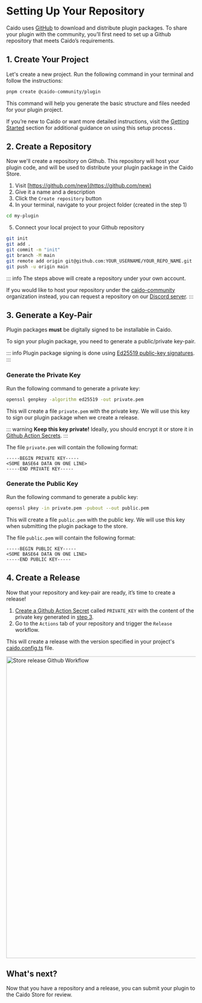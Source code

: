 # Setting Up Your Repository

Caido uses [GitHub](https://github.com) to download and distribute plugin packages. To share your plugin with the community, you’ll first need to set up a Github repository that meets Caido’s requirements.

## 1. Create Your Project

Let's create a new project. Run the following command in your terminal and follow the instructions:

```bash
pnpm create @caido-community/plugin
```

This command will help you generate the basic structure and files needed for your plugin project.

If you’re new to Caido or want more detailed instructions, visit the [Getting Started](/guides/) section for additional guidance on using this setup process .

## 2. Create a Repository

Now we'll create a repository on Github. This repository will host your plugin code, and will be used to distribute your plugin package in the Caido Store.

1. Visit [https://github.com/new](https://github.com/new)
2. Give it a name and a description
3. Click the `Create repository` button
4. In your terminal, navigate to your project folder (created in the step 1)

  ```bash
  cd my-plugin
  ```

5. Connect your local project to your Github repository

  ```bash
  git init
  git add .
  git commit -m "init"
  git branch -M main
  git remote add origin git@github.com:YOUR_USERNAME/YOUR_REPO_NAME.git
  git push -u origin main
  ```

::: info
The steps above will create a repository under your own account.

If you would like to host your repository under the [caido-community](https://github.com/caido-community) organization instead, you can request a repository on our [Discord server](https://links.caido.io/www-discord).
:::

## 3. Generate a Key-Pair

Plugin packages **must** be digitally signed to be installable in Caido.

To sign your plugin package, you need to generate a public/private key-pair.

::: info
  Plugin package signing is done using [Ed25519 public-key signatures](https://cendyne.dev/posts/2022-03-06-ed25519-signatures.html).
:::

### Generate the Private Key

Run the following command to generate a private key:

```bash
openssl genpkey -algorithm ed25519 -out private.pem
```

This will create a file `private.pem` with the private key. We will use this key to sign our plugin package when we create a release.

::: warning
**Keep this key private!** Ideally, you should encrypt it or store it in [Github Action Secrets](https://docs.github.com/en/actions/security-for-github-actions/security-guides/using-secrets-in-github-actions).
:::

The file `private.pem` will contain the following format:

```text
-----BEGIN PRIVATE KEY-----
<SOME BASE64 DATA ON ONE LINE>
-----END PRIVATE KEY-----
```

### Generate the Public Key

Run the following command to generate a public key:

```bash
openssl pkey -in private.pem -pubout --out public.pem
```

This will create a file `public.pem` with the public key. We will use this key when submitting the plugin package to the store.

The file `public.pem` will contain the following format:

```text
-----BEGIN PUBLIC KEY-----
<SOME BASE64 DATA ON ONE LINE>
-----END PUBLIC KEY-----
```

## 4. Create a Release

Now that your repository and key-pair are ready, it’s time to create a release!

1. [Create a Github Action Secret](https://docs.github.com/en/actions/security-for-github-actions/security-guides/using-secrets-in-github-actions#creating-secrets-for-a-repository) called `PRIVATE_KEY` with the content of the private key generated in [step 3](#3-generate-a-key-pair).
1. Go to the `Actions` tab of your repository and trigger the `Release` workflow.

This will create a release with the version specified in your project's [caido.config.ts](/guides/config#version) file.

<img width="800" alt="Store release Github Workflow" src="/_images/store_release.png" center/>

## What's next?

Now that you have a repository and a release, you can submit your plugin to the Caido Store for review.
